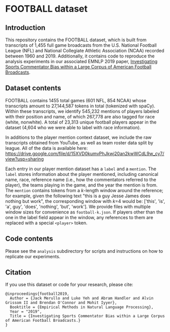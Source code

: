 # FOOTBALL dataset

## Introduction

This repository contains the FOOTBALL dataset, which is built from transcripts of 1,455 full game broadcasts from the U.S. National Football League (NFL) and National Collegiate Athletic Association (NCAA) recorded between 1960 and 2019. Additionally, it contains code to reproduce the analysis experiments in our associated EMNLP 2019 paper, [Investigating Sports Commentator Bias within a Large Corpus of American Football Broadcasts](https://arxiv.org/abs/1909.03343).

## Dataset contents
FOOTBALL contains 1455 total games (601 NFL, 854 NCAA) whose transcripts amount to 27,144,587 tokens in total (tokenized with spaCy). Within these transcripts, we identify 545,232 mentions of players labeled with their position and name, of which 267,778 are also tagged for race (white, nonwhite). A total of 23,313 unique football players appear in the dataset (4,604 who we were able to label with race information).

In additions to the player mention context dataset, we include the raw transcripts obtained from YouTube, as well as team roster data split by league. All of the data is available here:
https://drive.google.com/file/d/15XVD0kumvPhJkwj20an2kwWCdL9w_cy7/view?usp=sharing

Each entry in our player mention dataset has a `label` and a `mention`. The `label` stores information about the player mentioned, including canonical name, race, reference name (i.e., how the commentators referred to the player), the teams playing in the game, and the year the mention is from. The `mention` contains tokens from a *k*-length window around the reference; for example, given the following text "this is a guy Jesse James does nothing but work", the corresponding window with *k*=4 would be: ['this', 'is', 'a', guy', 'does', 'nothing', 'but', 'work']. We provide files with multiple window sizes for convenience as `football-k.json`. If players other than the one in the label field appear in the window, any references to them are replaced with a special `<player>` token.

## Code contents
Please see the `analysis` subdirectory for scripts and instructions on how to replicate our experiments.

## Citation
If you use this dataset or code for your research, please cite:

    @inproceedings{football2019,
      Author = {Jack Merullo and Luke Yeh and Abram Handler and Alvin Grissom II and Brendan O'Connor and Mohit Iyyer},
      Booktitle = {Empirical Methods in Natural Language Processing},
      Year = "2019",
      Title = {Investigating Sports Commentator Bias within a Large Corpus of American Football Broadcasts.}
    }
